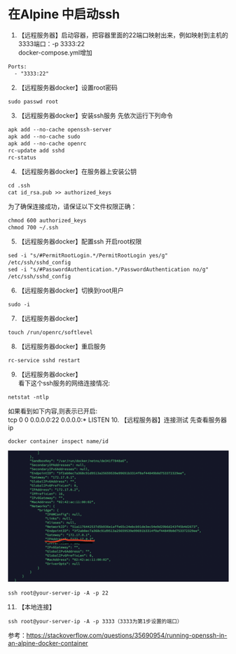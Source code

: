 # 在Alpine 中启动ssh

1. 【远程服务器】启动容器，把容器里面的22端口映射出来，例如映射到主机的3333端口：-p 3333:22  
docker-compose.yml增加  
```
Ports:
  - "3333:22"
```
2. 【远程服务器docker】设置root密码
```
sudo passwd root
```
3. 【远程服务器docker】安装ssh服务
先依次运行下列命令
```
apk add --no-cache openssh-server
apk add --no-cache sudo
apk add --no-cache openrc
rc-update add sshd
rc-status
```
4. 【远程服务器docker】在服务器上安装公钥
```
cd .ssh
cat id_rsa.pub >> authorized_keys
```
为了确保连接成功，请保证以下文件权限正确：
```
chmod 600 authorized_keys
chmod 700 ~/.ssh
```
5. 【远程服务器docker】配置ssh 开启root权限
```
sed -i "s/#PermitRootLogin.*/PermitRootLogin yes/g" /etc/ssh/sshd_config
sed -i "s/#PasswordAuthentication.*/PasswordAuthentication no/g" /etc/ssh/sshd_config
```
6. 【远程服务器docker】切换到root用户
```
sudo -i
```
7. 【远程服务器docker】
 ```
touch /run/openrc/softlevel
```

8. 【远程服务器docker】重启服务
```
rc-service sshd restart
```
9. 【远程服务器docker】  
看下这个ssh服务的网络连接情况:  
```
netstat -ntlp
```
如果看到如下内容,则表示已开启:  
tcp        0      0 0.0.0.0:22              0.0.0.0:*               LISTEN 
10. 【远程服务器】连接测试
先查看服务器ip
```
docker container inspect name/id
```
![ssh](./docker/dockerbiji/img/shh.png)
```
ssh root@your-server-ip -A -p 22
```
11. 【本地连接】
```
ssh root@your-server-ip -A -p 3333（3333为第1步设置的端口）
```


参考：https://stackoverflow.com/questions/35690954/running-openssh-in-an-alpine-docker-container